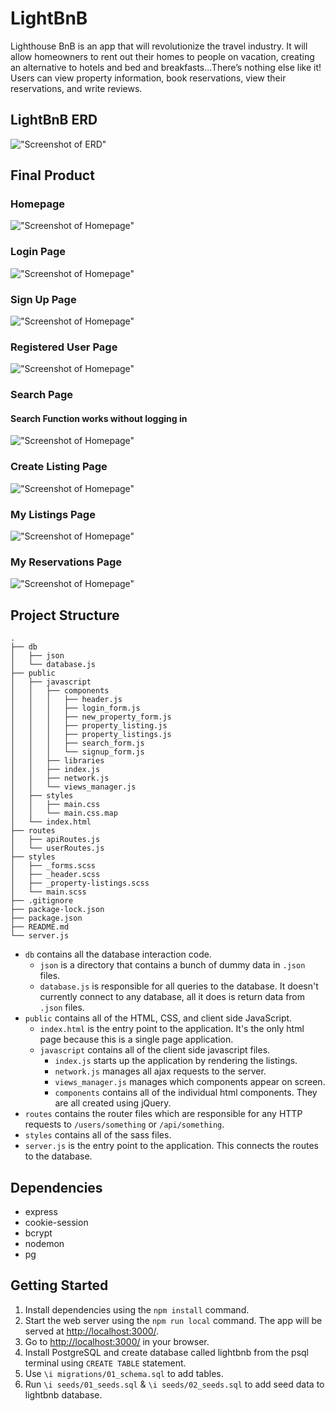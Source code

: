 # LightBnB

Lighthouse BnB is an app that will revolutionize the travel industry. It will allow homeowners to rent out their homes to people on vacation, creating an alternative to hotels and bed and breakfasts...There’s nothing else like it! Users can view property information, book reservations, view their reservations, and write reviews.

## LightBnB ERD

!["Screenshot of ERD"](./docs/ERD.png)

## Final Product

### Homepage

!["Screenshot of Homepage"](./docs/LightBnB%20Homepage.png)

### Login Page

!["Screenshot of Homepage"](./docs/LightBnB%20Login%20Page.png)

### Sign Up Page

!["Screenshot of Homepage"](./docs/LightBnB%20Sign%20Up.png)

### Registered User Page

!["Screenshot of Homepage"](./docs/LightBnB%20Logged%20In.png)

### Search Page

#### Search Function works without logging in

!["Screenshot of Homepage"](./docs/LightBnB%20Search.png)

### Create Listing Page

!["Screenshot of Homepage"](./docs/LightBnB%20Create%20Listings.png)

### My Listings Page

!["Screenshot of Homepage"](./docs/LightBnB%20Listings.png)

### My Reservations Page

!["Screenshot of Homepage"](./docs/LightBnB%20Reservations.png)

## Project Structure

```
.
├── db
│   ├── json
│   └── database.js
├── public
│   ├── javascript
│   │   ├── components
│   │   │   ├── header.js
│   │   │   ├── login_form.js
│   │   │   ├── new_property_form.js
│   │   │   ├── property_listing.js
│   │   │   ├── property_listings.js
│   │   │   ├── search_form.js
│   │   │   └── signup_form.js
│   │   ├── libraries
│   │   ├── index.js
│   │   ├── network.js
│   │   └── views_manager.js
│   ├── styles
│   │   ├── main.css
│   │   └── main.css.map
│   └── index.html
├── routes
│   ├── apiRoutes.js
│   └── userRoutes.js
├── styles
│   ├── _forms.scss
│   ├── _header.scss
│   ├── _property-listings.scss
│   └── main.scss
├── .gitignore
├── package-lock.json
├── package.json
├── README.md
└── server.js
```

- `db` contains all the database interaction code.
  - `json` is a directory that contains a bunch of dummy data in `.json` files.
  - `database.js` is responsible for all queries to the database. It doesn't currently connect to any database, all it does is return data from `.json` files.
- `public` contains all of the HTML, CSS, and client side JavaScript.
  - `index.html` is the entry point to the application. It's the only html page because this is a single page application.
  - `javascript` contains all of the client side javascript files.
    - `index.js` starts up the application by rendering the listings.
    - `network.js` manages all ajax requests to the server.
    - `views_manager.js` manages which components appear on screen.
    - `components` contains all of the individual html components. They are all created using jQuery.
- `routes` contains the router files which are responsible for any HTTP requests to `/users/something` or `/api/something`.
- `styles` contains all of the sass files.
- `server.js` is the entry point to the application. This connects the routes to the database.

## Dependencies

- express
- cookie-session
- bcrypt
- nodemon
- pg

## Getting Started

1. Install dependencies using the `npm install` command.
2. Start the web server using the `npm run local` command. The app will be served at <http://localhost:3000/>.
3. Go to <http://localhost:3000/> in your browser.
4. Install PostgreSQL and create database called lightbnb from the psql terminal using `CREATE TABLE` statement.
5. Use `\i migrations/01_schema.sql` to add tables.
6. Run `\i seeds/01_seeds.sql` & `\i seeds/02_seeds.sql` to add seed data to lightbnb database.
